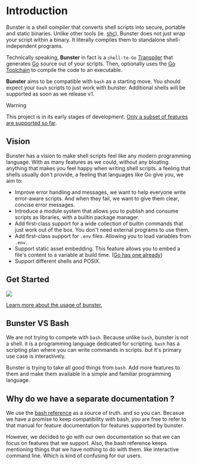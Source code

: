 # Introduction

Bunster is a shell compiler that converts shell scripts into secure, portable and static binaries. Unlike other tools (ie. [shc](https://github.com/neurobin/shc)), Bunster does not just wrap your script within a binary. It literally compiles them to standalone shell-independent programs.

Technically speaking, **Bunster** in fact is a `shell-to-Go` [Transpiler](https://en.wikipedia.org/wiki/Source-to-source_compiler) that generates [Go](https://go.dev) source out of your scripts. Then, optionally uses the [Go Toolchain](https://go.dev/dl) to compile the code to an executable.

**Bunster** aims to be compatible with `bash` as a starting move. You should expect your `bash` scripts to just work with bunster. Additional shells will be supported as soon as we release v1.

> [!WARNING]
> This project is in its early stages of development. [Only a subset of features are supported so far](https://bunster.netlify.app/supported-features.html).

## Vision

Bunster has a vision to make shell scripts feel like any modern programming language. With as many features as we could, without any bloating. anything that
makes you feel happy when writing shell scripts. a feeling that shells usually don't provide, a feeling that languages like Go give you, we aim to:

- Improve error handling and messages, we want to help everyone write error-aware scripts. And when they fail, we want to give them clear, concise error messages.
- Introduce a module system that allows you to publish and consume scripts as libraries, with a builtin package manager.
- Add first-class support for a wide collection of builtin commands that just work out of the box. You don't need external programs to use them.
- Add first-class support for `.env` files. Allowing you to load variables from `.env`.
- Support static asset embedding. This feature allows you to embed a file's content to a variable at build time. ([Go has one already](https://pkg.go.dev/embed))
- Support different shells and POSIX.


## Get Started

<img src="./bunster.gif"/>

[Learn more about the usage of bunster.](/cli)

## Bunster VS Bash
We are not trying to compete with `bash`. Because unlike `bash`, bunster is not a shell. it is a programming language dedicated for scripting. `bash`
has a scripting plan where you can write commands in scripts. but it's primary use case is interactively.

Bunster is trying to take all good things from `bash`. Add more features to them and make them available in a simple and familiar programming language.


## Why do we have a separate documentation ?
We use the [bash reference](https://www.gnu.org/software/bash/manual/bash.html) as a source of truth. and so you can.
Becasue we have a promise to keep compatibility with bash, you are free to refer to that manual
for feature documentation for features supported by bunster.

However, we decided to go with our own documentation so that we can focus on features that we support.
Also, the bash reference keeps mentioning things that we have nothing to do with them. like interactive command line. Which is kind of confusing for our users.
